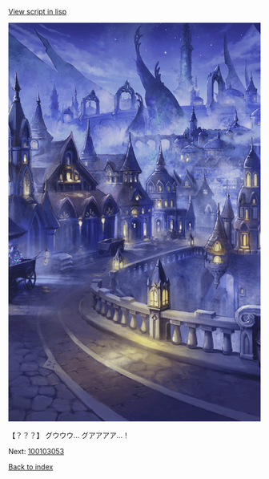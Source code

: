 [View script in lisp](../scripts/100103043.txt)

![101_city_night3.png](../images/backgrounds/101_city_night3.png)

【？？？】
グウウウ…
グアアアア…！


Next: [100103053](100103053.md)

[Back to index](index.md)
